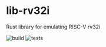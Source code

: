 # lib-rv32i
Rust library for emulating RISC-V rv32i

![build](https://github.com/trmckay/lib-rv32i/actions/workflows/build.yml/badge.svg)
![tests](https://github.com/trmckay/lib-rv32i/actions/workflows/test.yml/badge.svg)
